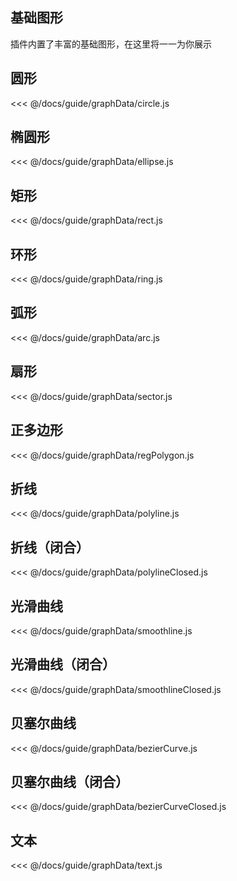 ## 基础图形

插件内置了丰富的基础图形，在这里将一一为你展示

<!-- ## 测试 -->
<!-- <demo :config="circle" /> -->

## 圆形

<demo :config="circle" />

<fold-box>
<<< @/docs/guide/graphData/circle.js
</fold-box>

## 椭圆形

<demo :config="ellipse" />

<fold-box>
<<< @/docs/guide/graphData/ellipse.js
</fold-box>

## 矩形

<demo :config="rect" />

<fold-box>
<<< @/docs/guide/graphData/rect.js
</fold-box>

## 环形

<demo :config="ring" />

<fold-box>
<<< @/docs/guide/graphData/ring.js
</fold-box>

## 弧形

<demo :config="arc" />

<fold-box>
<<< @/docs/guide/graphData/arc.js
</fold-box>

## 扇形

<demo :config="sector" />

<fold-box>
<<< @/docs/guide/graphData/sector.js
</fold-box>

## 正多边形

<demo :config="regPolygon" />

<fold-box>
<<< @/docs/guide/graphData/regPolygon.js
</fold-box>

## 折线

<demo :config="polyline" />

<fold-box>
<<< @/docs/guide/graphData/polyline.js
</fold-box>

## 折线（闭合）

<demo :config="polylineClosed" />

<fold-box>
<<< @/docs/guide/graphData/polylineClosed.js
</fold-box>

## 光滑曲线

<demo :config="smoothline" />

<fold-box>
<<< @/docs/guide/graphData/smoothline.js
</fold-box>

## 光滑曲线（闭合）

<demo :config="smoothlineClosed" />

<fold-box>
<<< @/docs/guide/graphData/smoothlineClosed.js
</fold-box>

## 贝塞尔曲线

<demo :config="bezierCurve" />

<fold-box>
<<< @/docs/guide/graphData/bezierCurve.js
</fold-box>

## 贝塞尔曲线（闭合）

<demo :config="bezierCurveClosed" />

<fold-box>
<<< @/docs/guide/graphData/bezierCurveClosed.js
</fold-box>

## 文本

<demo :config="text" />

<fold-box>
<<< @/docs/guide/graphData/text.js
</fold-box>

<script>

import circle from './graphData/circle.js'
import ellipse from './graphData/ellipse.js'
import rect from './graphData/rect.js'
import ring from './graphData/ring.js'
import arc from './graphData/arc.js'
import sector from './graphData/sector.js'
import regPolygon from './graphData/regPolygon.js'
import polyline from './graphData/polyline.js'
import polylineClosed from './graphData/polylineClosed.js'
import smoothline from './graphData/smoothline.js'
import smoothlineClosed from './graphData/smoothlineClosed.js'
import bezierCurve from './graphData/bezierCurve.js'
import bezierCurveClosed from './graphData/bezierCurveClosed.js'
import text from './graphData/text.js'

export default {
  data () {
    return {
      circle,
      ellipse,
      rect,
      ring,
      arc,
      sector,
      regPolygon,
      polyline,
      polylineClosed,
      smoothline,
      smoothlineClosed,
      bezierCurve,
      bezierCurveClosed,
      text
    }
  }
}

</script>